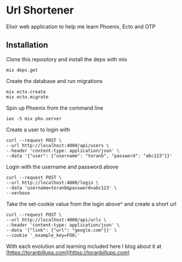 # Url Shortener

Elixir web application to help me learn Phoenix, Ecto and OTP

## Installation

Clone this repository and install the deps with mix

```
mix deps.get
```

Create the database and run migrations

```
mix ecto.create
mix ecto.migrate
```

Spin up Phoenix from the command line

```
iex -S mix phx.server
```

Create a user to login with

```
curl --request POST \
--url http://localhost:4000/api/users \
--header 'content-type: application/json' \
--data '{"user": {"username": "toranb", "password": "abc123"}}'
```

Login with the username and password above

```
curl --request POST \
--url http://localhost:4000/login \
--data 'username=toranb&password=abc123' \
--verbose
```

Take the set-cookie value from the login above^ and create a short url

```
curl --request POST \
--url http://localhost:4000/api/urls \
--header 'content-type: application/json' \
--data '{"link": {"url": "google.com"}}' \
--cookie '_example_key=FOO;'
```

With each evolution and learning included here I blog about it at [https://toranbillups.com](https://toranbillups.com)
